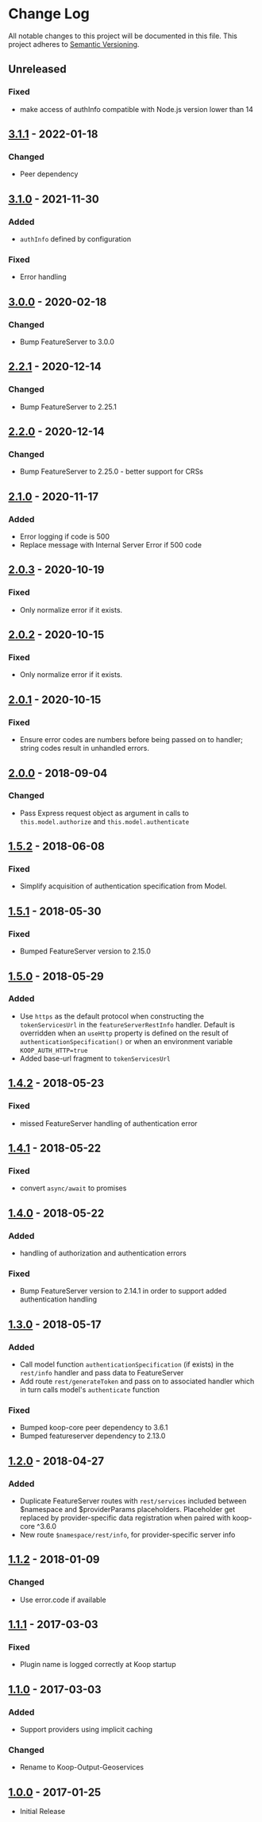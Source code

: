 # Change Log
All notable changes to this project will be documented in this file.
This project adheres to [Semantic Versioning](http://semver.org/).

## Unreleased
### Fixed
* make access of authInfo compatible with Node.js version lower than 14
## [3.1.1] - 2022-01-18
### Changed
* Peer dependency

## [3.1.0] - 2021-11-30
### Added
* `authInfo` defined by configuration

### Fixed
* Error handling

## [3.0.0] - 2020-02-18
### Changed
* Bump FeatureServer to 3.0.0

## [2.2.1] - 2020-12-14
### Changed
* Bump FeatureServer to 2.25.1

## [2.2.0] - 2020-12-14
### Changed
* Bump FeatureServer to 2.25.0 - better support for CRSs

## [2.1.0] - 2020-11-17
### Added
* Error logging if code is 500
* Replace message with Internal Server Error if 500 code

## [2.0.3] - 2020-10-19
### Fixed
* Only normalize error if it exists.

## [2.0.2] - 2020-10-15
### Fixed
* Only normalize error if it exists.

## [2.0.1] - 2020-10-15
### Fixed
* Ensure error codes are numbers before being passed on to handler; string codes result in unhandled errors.

## [2.0.0] - 2018-09-04
### Changed
* Pass Express request object as argument in calls to `this.model.authorize` and `this.model.authenticate`

## [1.5.2] - 2018-06-08
### Fixed
* Simplify acquisition of authentication specification from Model.

## [1.5.1] - 2018-05-30
### Fixed
* Bumped FeatureServer version to 2.15.0

## [1.5.0] - 2018-05-29
### Added
* Use `https` as the default protocol when constructing the `tokenServicesUrl` in the `featureServerRestInfo` handler. Default is overridden when an `useHttp` property is defined on the result of `authenticationSpecification()` or when an environment variable `KOOP_AUTH_HTTP=true`
* Added base-url fragment to `tokenServicesUrl`

## [1.4.2] - 2018-05-23
### Fixed
* missed FeatureServer handling of authentication error

## [1.4.1] - 2018-05-22
### Fixed
* convert `async/await` to promises 

## [1.4.0] - 2018-05-22
### Added 
* handling of authorization and authentication errors

### Fixed
* Bump FeatureServer version to 2.14.1 in order to support added authentication handling

## [1.3.0] - 2018-05-17
### Added
* Call model function `authenticationSpecification` (if exists) in the `rest/info` handler and pass data to FeatureServer
* Add route `rest/generateToken` and pass on to associated handler which in turn calls model's `authenticate` function

### Fixed
* Bumped koop-core peer dependency to 3.6.1
* Bumped featureserver dependency to 2.13.0

## [1.2.0] - 2018-04-27
### Added
* Duplicate FeatureServer routes with `rest/services` included between $namespace and $providerParams placeholders. Placeholder get replaced by provider-specific data registration when paired with koop-core ^3.6.0
* New route `$namespace/rest/info`, for provider-specific server info

## [1.1.2] - 2018-01-09
### Changed
* Use error.code if available

## [1.1.1] - 2017-03-03
### Fixed
* Plugin name is logged correctly at Koop startup

## [1.1.0] - 2017-03-03
### Added
* Support providers using implicit caching

### Changed
* Rename to Koop-Output-Geoservices

## [1.0.0] - 2017-01-25
* Initial Release

[3.1.1]: https://github.com/koopjs/koop-output-geoservices/compare/v3.1.0...v3.1.1
[3.1.0]: https://github.com/koopjs/koop-output-geoservices/compare/v3.0.0...v3.1.0
[3.0.0]: https://github.com/koopjs/koop-output-geoservices/compare/v2.2.1...v3.0.0
[2.2.1]: https://github.com/koopjs/koop-output-geoservices/compare/v2.2.0...v2.2.1
[2.2.0]: https://github.com/koopjs/koop-output-geoservices/compare/v2.1.0...v2.2.0
[2.1.0]: https://github.com/koopjs/koop-output-geoservices/compare/v2.0.3...v2.1.0
[2.0.3]: https://github.com/koopjs/koop-output-geoservices/compare/v2.0.2...v2.0.3
[2.0.2]: https://github.com/koopjs/koop-output-geoservices/compare/v2.0.1...v2.0.2
[2.0.1]: https://github.com/koopjs/koop-output-geoservices/compare/v2.0.0...v2.0.1
[2.0.0]: https://github.com/koopjs/koop-output-geoservices/compare/v1.5.2...v2.0.0
[1.5.2]: https://github.com/koopjs/koop-output-geoservices/compare/v1.5.1...v1.5.2
[1.5.1]: https://github.com/koopjs/koop-output-geoservices/compare/v1.5.0...v1.5.1
[1.5.0]: https://github.com/koopjs/koop-output-geoservices/compare/v1.4.2...v1.5.0
[1.4.2]: https://github.com/koopjs/koop-output-geoservices/compare/v1.4.1...v1.4.2
[1.4.1]: https://github.com/koopjs/koop-output-geoservices/compare/v1.4.0...v1.4.1
[1.4.0]: https://github.com/koopjs/koop-output-geoservices/compare/v1.3.0...v1.4.0
[1.3.0]: https://github.com/koopjs/koop-output-geoservices/compare/v1.2.0...v1.3.0
[1.2.0]: https://github.com/koopjs/koop-output-geoservices/compare/v1.1.2...v1.2.0
[1.1.2]: https://github.com/koopjs/koop-output-geoservices/compare/v1.1.1...v1.1.2
[1.1.1]: https://github.com/koopjs/koop-output-geoservices/compare/v1.1.0...v1.1.1
[1.1.0]: https://github.com/koopjs/koop-output-geoservices/compare/v1.0.0...v1.1.0
[1.0.0]: https://github.com/koopjs/koop-output-geoservices/releases/tag/v1.0.0

